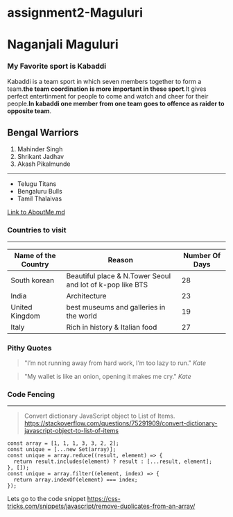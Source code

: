 # assignment2-Maguluri
# Naganjali Maguluri
### My Favorite sport is Kabaddi 
Kabaddi is a team sport in which seven members together to form a team.**the team coordination is more important in these sport**.It gives perfect entertinment for people to come and watch and cheer for their people.**In kabaddi one member from one team goes to offence as raider to opposite team**.

Bengal Warriors
-----------
1. Mahinder Singh
2. Shrikant Jadhav
3. Akash Pikalmunde

-----------
* Telugu Titans
* Bengaluru Bulls
* Tamil Thalaivas


[Link to AboutMe.md](https://github.com/anjalimaguluri/assignment2-Maguluri/blob/main/AboutMe.md) 

### Countries to visit
--------------
| Name of the Country | Reason | Number Of Days|
| ----------| ------| ------|
| South korean | Beautiful place & N.Tower Seoul and lot of k-pop like BTS |28|
| India | Architecture |23|
| United Kingdom | best museums and galleries in the world | 19|
| Italy | Rich in history & Italian food | 27 |

### Pithy Quotes

> "I’m not running away from hard work, I’m too lazy to run."  *Kate*


> "My wallet is like an onion, opening it makes me cry."  *Kate*

### Code Fencing
---------------
> Convert dictionary JavaScript object to List of Items. <https://stackoverflow.com/questions/75291909/convert-dictionary-javascript-object-to-list-of-items>

```
const array = [1, 1, 1, 3, 3, 2, 2];
const unique = [...new Set(array)];
const unique = array.reduce((result, element) => {
  return result.includes(element) ? result : [...result, element];
}, []);
const unique = array.filter((element, index) => {
  return array.indexOf(element) === index;
});

```
Lets go to the code snippet <https://css-tricks.com/snippets/javascript/remove-duplicates-from-an-array/>